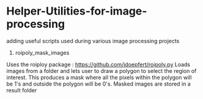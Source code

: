 # Helper-Utilities-for-image-processing
adding useful scripts used during various image processing projects

1. roipoly_mask_images

Uses the roiploy package : https://github.com/jdoepfert/roipoly.py
Loads images from a folder and lets user to draw a polygon to select the region of interest. This produces a mask where all the pixels within the polygon will be 1's and outside the polygon will be 0's. Masked images are stored in a result folder
